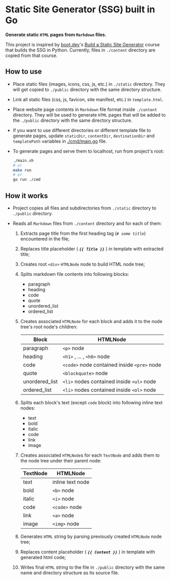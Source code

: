 # Static Site Generator (SSG) built in Go

**Generate static `HTML` pages from `Markdown` files.**

This project is inspired by [boot.dev](https://www.boot.dev)'s [Build a Static Site Generator](https://www.boot.dev/courses/build-static-site-generator) course that builds the SSG in Python.
Currently, files in `./content` directory are copied from that course.

## How to use

- Place static files (images, icons, css, js, etc.) in `./static` directory. They will get copied to `./public` directory with the same directory structure.
- Link all static files (css, js, favicon, site manifest, etc.) in `template.html`.
- Place website page contents in `Markdown` file format inside `./content` directory. They will be used to generate `HTML` pages that will be added to the `./public` directory with the same directory structure.
- If you want to use different directories or different template file to generate pages, update `staticDir`, `contentDir`, `destinationDir` and `templatePath` variables in [./cmd/main.go](./cmd/main.go) file.
- To generate pages and serve them to localhost, run from project's root:

  ```bash
  ./main.sh
  # or
  make run
  # or
  go run ./cmd
  ```

## How it works

- Project copies all files and subdirectories from `./static` directory to `./public` directory.
- Reads all `Markdown` files from `./content` directory and for each of them:

  1. Extracts page title from the first heading tag (*`# some title`*) encountered in the file;
  2. Replaces title placeholder ( ***`{{ Title }}`*** ) in template with extracted title;
  3. Creates root `<div>` `HTMLNode` node to build HTML node tree;
  4. Splits markdown file contents into following blocks:
     - paragraph
     - heading
     - code
     - quote
     - unordered_list
     - ordered_list
  5. Creates associated `HTMLNode` for each block and adds it to the node tree's root node's children:

     | Block          | HTMLNode                                    |
     | -------------- | ------------------------------------------- |
     | paragraph      | `<p>` node                                  |
     | heading        | `<h1>` , ... , `<h6>` node                  |
     | code           | `<code>` node contained inside `<pre>` node |
     | quote          | `<blockquote>` node                         |
     | unordered_list | `<li>` nodes contained inside `<ul>` node   |
     | ordered_list   | `<li>` nodes contained inside `<ol>` node   |

  6. Splits each block's text (except `code` block) into following inline text nodes:
     - text
     - bold
     - italic
     - code
     - link
     - image
  7. Creates associated `HTMLNode`s for each `TextNode` and adds them to the node tree under their parent node:

     | TextNode | HTMLNode         |
     | -------- | ---------------- |
     | text     | inline text node |
     | bold     | `<b>` node       |
     | italic   | `<i>` node       |
     | code     | `<code>` node    |
     | link     | `<a>` node       |
     | image    | `<img>` node     |

  8. Generates `HTML` string by parsing previously created `HTMLNode` node tree;
  9. Replaces content placeholder ( ***`{{ Content }}`*** ) in template with generated html code;
  10. Writes final `HTML` string to the file in `./public` directory with the same name and directory structure as its source file.
